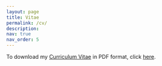 ```yaml
---
layout: page
title: Vitae
permalink: /cv/
description:
nav: true
nav_order: 5
---
```


<!-- ![CV of Huanzhuo Wu](assets/pdf/CV_HuanzhuoWu.pdf){: width="250" } -->

To download my [Curriculum Vitae](assets/pdf/CV_HuanzhuoWu.pdf) in PDF format, click [here](assets/pdf/CV_HuanzhuoWu.pdf).

<object data="assets/pdf/CV_HuanzhuoWu.pdf" width="1000" height="1000" type='application/pdf'></object>